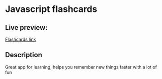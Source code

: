 # Javascript flashcards

## Live preview:

 [Flashcards link](http://js-flashcard.herokuapp.com/)

## Description 

Great app for learning, helps you remember new things faster with a lot of fun
 